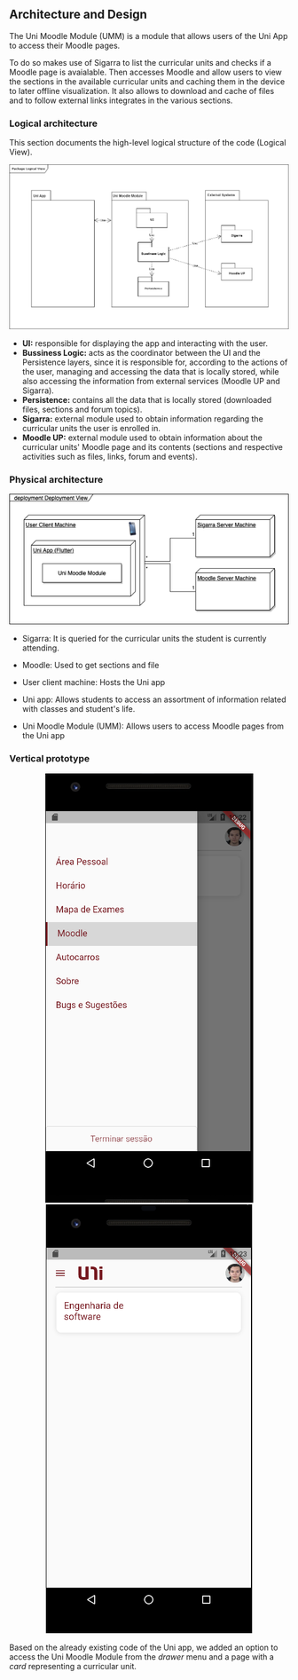 
## Architecture and Design

The Uni Moodle Module (UMM) is a module that allows users of the Uni App to access their Moodle pages. 

To do so makes use of Sigarra to list the curricular units and checks if a Moodle page is avaialable. Then accesses Moodle and allow users to view the sections in the available curricular units and caching them in the device to later offline visualization. It also allows to download and cache of files and to follow external links integrates in the various sections.

### Logical architecture

This section documents the high-level logical structure of the code (Logical View).

![LogicalView](https://github.com/LEIC-ES-2021-22/3LEIC05T1/blob/26321db483a64e0927206c15b727581a8bac9ce4/docs/Diagrams/Package_Diagram.drawio.png)

* **UI:** responsible for displaying the app and interacting with the user.
* **Bussiness Logic:** acts as the coordinator between the UI and the Persistence layers, since it is responsible for, according to the actions of the user, managing and accessing the data that is locally stored, while also accessing the information from external services (Moodle UP and Sigarra).
* **Persistence:** contains all the data that is locally stored (downloaded files, sections and forum topics).
* **Sigarra:** external module used to obtain information regarding the curricular units the user is enrolled in.
* **Moodle UP:** external module used to obtain information about the curricular units' Moodle page and its contents (sections and respective activities such as files, links, forum and events).

### Physical architecture
<div align=center>
<img alt="Deployment view" src=https://github.com/LEIC-ES-2021-22/3LEIC05T1/blob/main/docs/Diagrams/Physical_architecture.drawio.png></img>
</div>

- Sigarra: It is queried for the curricular units the student is currently attending.

- Moodle: Used to get sections and file

- User client machine: Hosts the Uni app

- Uni app: Allows students to access an assortment of information related with classes and student's life.

- Uni Moodle Module (UMM): Allows users to access Moodle pages from the Uni app

### Vertical prototype

<div align=center>
<img alt="Tab on the right with the Moodle option" src=https://github.com/LEIC-ES-2021-22/3LEIC05T1/blob/main/docs/images/vertical_prototype/vertical_prototype_0.png></img>
<img alt="Moodle page with a card representing a curricular unit" src=https://github.com/LEIC-ES-2021-22/3LEIC05T1/blob/main/docs/images/vertical_prototype/vertical_prototype_1.png></img>
</div>

Based on the already existing code of the Uni app, we added an option to access the Uni Moodle Module from the *drawer* menu and a page with a *card* representing a curricular unit.
